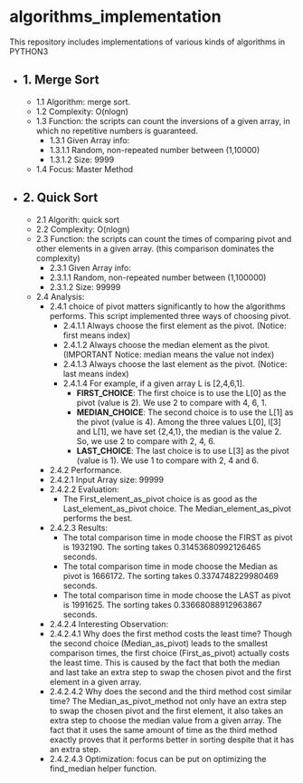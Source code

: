 # algorithms_implementation
This repository includes implementations of various kinds of algorithms in PYTHON3

- ## 1. **Merge Sort** 
  - 1.1 Algorithm: merge sort.
  - 1.2 Complexity: O(nlogn)
  - 1.3 Function: the scripts can count the inversions of a given array, in which no repetitive numbers is guaranteed.
    - 1.3.1 Given Array info:
    - 1.3.1.1 Random, non-repeated number between (1,10000)
    -  1.3.1.2 Size: 9999
  - 1.4 Focus: Master Method
  
- ## 2. **Quick Sort** 
  - 2.1 Algorith: quick sort
  - 2.2 Complexity: O(nlogn)
  - 2.3 Function: the scripts can count the times of comparing pivot and other elements in a given array. (this comparison dominates the complexity)
    - 2.3.1 Given Array info: 
    - 2.3.1.1 Random, non-repeated number between (1,100000)
    - 2.3.1.2 Size: 99999
  - 2.4 Analysis: 
    - 2.4.1 choice of pivot matters significantly to how the algorithms performs. This script implemented three ways of choosing pivot.
      - 2.4.1.1 Always choose the first element as the pivot. (Notice: first means index)
      - 2.4.1.2 Always choose the median element as the pivot. (IMPORTANT Notice: median means the value not index)
      - 2.4.1.3 Always choose the last element as the pivot. (Notice: last means index)
      - 2.4.1.4 For example, if a given array L is [2,4,6,1]. 
        - **FIRST_CHOICE**: The first choice is to use the L[0] as the pivot (value is 2). We use 2 to compare with 4, 6, 1. 
        - **MEDIAN_CHOICE**: The second choice is to use the L[1] as the pivot (value is 4). Among the three values L[0], l[3] and L[1], we have set {2,4,1}, the median is the value 2. So, we use 2 to compare with 2, 4, 6. 
        - **LAST_CHOICE**: The last choice is to use L[3] as the pivot (value is 1). We use 1 to compare with 2, 4 and 6.
     - 2.4.2 Performance. 
      - 2.4.2.1 Input Array size: 99999
      - 2.4.2.2 Evaluation:
        - The First_element_as_pivot choice is as good as the Last_element_as_pivot choice. The Median_element_as_pivot performs the best. 
      - 2.4.2.3 Results:
        - The total comparison time in mode choose the FIRST as pivot is 1932190. The sorting takes 0.31453680992126465 seconds.
        - The total comparison time in mode choose the Median as pivot is 1666172. The sorting takes 0.3374748229980469 seconds.
        - The total comparison time in mode choose the LAST as pivot is 1991625. The sorting takes 0.33668088912963867 seconds.
      - 2.4.2.4 Interesting Observation:
       - 2.4.2.4.1 Why does the first method costs the least time?
          Though the second choice (Median_as_pivot) leads to the smallest comparison times, the first choice (First_as_pivot) actually costs the least time. This is caused by the fact that both the median and last take an extra step to swap the chosen pivot and the first element in a given array. 
       - 2.4.2.4.2 Why does the second and the third method cost similar time? 
          The Median_as_pivot_method not only have an extra step to swap the chosen pivot and the first element, it also takes an extra step to choose the median value from a given array. The fact that it uses the same amount of time as the third method exactly proves that it performs better in sorting despite that it has an extra step.
       - 2.4.2.4.3 Optimization: focus can be put on optimizing the find_median helper function.
        
      
    
  
